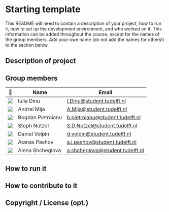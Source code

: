# Starting template

This README will need to contain a description of your project, how to run it, how to set up the development environment, and who worked on it.
This information can be added throughout the course, except for the names of the group members.
Add your own name (do not add the names for others!) to the section below.

## Description of project

## Group members

| 📸 | Name | Email |
|---|---|---|
| ![](https://i.imgur.com/8grMntD.jpg) | Iulia Dinu | I.Dinu@student.tudelft.nl |
| ![](https://secure.gravatar.com/avatar/82124a47694f17516db3b1827918e446?s=800&d=identicon&length=4&size=50) | Andrei Mija | A.Mija@student.tudelft.nl |
| ![](https://secure.gravatar.com/avatar/f3d66b3e971824f31e66891ac173b1e3?s=800&d=identicon&length=4&size=50) | Bogdan Pietroianu | b.pietroianu@student.tudelft.nl|
| ![](https://secure.gravatar.com/avatar/f635ccbcd154fa24e22bed4804e6b59e?s=800&d=identicon&length=4&size=50) | Steph Nützel | S.D.Nutzel@student.tudelft.nl|
| ![](https://secure.gravatar.com/avatar/c81c0f527815098681c77ec3b5b5e860?s=800&d=identicon&length=4&size=50) | Daniel Volpin | d.volpin@student.tudelft.nl |
| ![](https://secure.gravatar.com/avatar/07cb2708c56c94ca1bc69e0055cc5eae?s=800&d=identicon&length=4&size=50) | Atanas Pashov | a.i.pashov@student.tudelft.nl|
| ![](https://secure.gravatar.com/avatar/d0f07d3ac1a1308421210c5c082357a4?s=800&d=identicon&length=4&size=50) | Alena Shcheglova | a.shcheglova@student.tudelft.nl|
<!-- Instructions (remove once assignment has been completed -->
<!-- - Add (only!) your own name to the table above (use Markdown formatting) -->
<!-- - Mention your *student* email address -->
<!-- - Preferably add a recognisable photo, otherwise add your GitLab photo -->
<!-- - (please make sure the photos have the same size) --> 

## How to run it

## How to contribute to it

## Copyright / License (opt.)
